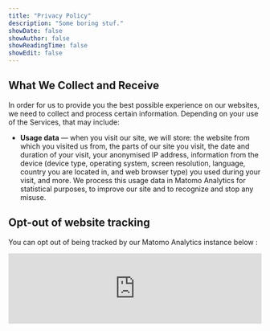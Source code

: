 ```yaml
---
title: "Privacy Policy"
description: "Some boring stuf."
showDate: false
showAuthor: false
showReadingTime: false
showEdit: false
---
```


## What We Collect and Receive

In order for us to provide you the best possible experience on our websites, we need to collect and process certain information. Depending on your use of the Services, that may include:

* **Usage data** — when you visit our site, we will store: the website from which you visited us from, the parts of our site you visit, the date and duration of your visit, your anonymised IP address, information from the device (device type, operating system, screen resolution, language, country you are located in, and web browser type) you used during your visit, and more. We process this usage data in Matomo Analytics for statistical purposes, to improve our site and to recognize and stop any misuse.

## Opt-out of website tracking

You can opt out of being tracked by our Matomo Analytics instance below :

<iframe
style="border: 0; height: 140px; width: 100%;"
src="https://matomo.okami101.io/index.php?module=CoreAdminHome&action=optOut&language=en&fontColor=c0c0c0&fontFamily=sans-serif"
></iframe>
